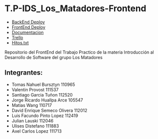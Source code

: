 
# T.P-IDS_Los_Matadores-Frontend

* [BackEnd Deploy](https://los1matadoresapi.pythonanywhere.com/)
* [FrontEnd Deploy](https://los1matadoresfront.pythonanywhere.com/)
* [Documentacion](https://drive.google.com/file/d/1-EBHzEelHRzIKVtmZrLVnO0IL9yqgxFQ/view?usp=sharing)
* [Trello](https://trello.com/b/K0HIyndU/tp-ids)
* [Hitos.txt](https://github.com/TomasBursztyn/T.P-IDS-grupo-Los-matadores/files/15490617/Hitos.txt)


Repositorio del FrontEnd del Trabajo Practico de la materia Introducción al Desarrollo de Software del grupo Los Matadores

## Integrantes:
* Tomas Nahuel Bursztyn 110965
* Valentin Provost 111537
* Santiago Garcia Tuñon 112520
* Jorge Ricardo Huallpa Arce 105547
* Matias Wang 110717
* David Enrique Semeco Olivera 112012
* Luis Facundo Pinto Lopez 112419
* Julian Lauski 112046
* Ulises Distefano 111883
* Axel Carlos Lopez 111713
